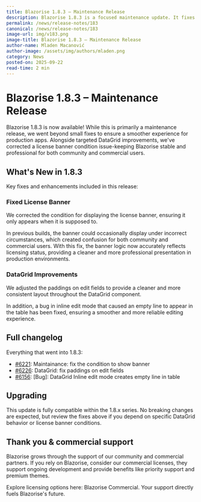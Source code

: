 ```yaml
---
title: Blazorise 1.8.3 – Maintenance Release
description: Blazorise 1.8.3 is a focused maintenance update. It fixes the license banner condition, improves DataGrid padding, and resolves an inline edit bug-making Blazorise smoother and more reliable.
permalink: /news/release-notes/183
canonical: /news/release-notes/183
image-url: img/v183.png
image-title: Blazorise 1.8.3 – Maintenance Release
author-name: Mladen Macanović
author-image: /assets/img/authors/mladen.png
category: News
posted-on: 2025-09-22
read-time: 2 min
---
```


# Blazorise 1.8.3 – Maintenance Release

Blazorise 1.8.3 is now available! While this is primarily a maintenance release, we went beyond small fixes to ensure a smoother experience for production apps. Alongside targeted DataGrid improvements, we've corrected a license banner condition issue-keeping Blazorise stable and professional for both community and commercial users.

## What's New in 1.8.3

Key fixes and enhancements included in this release:

### Fixed License Banner

We corrected the condition for displaying the license banner, ensuring it only appears when it is supposed to.

In previous builds, the banner could occasionally display under incorrect circumstances, which created confusion for both community and commercial users. With this fix, the banner logic now accurately reflects licensing status, providing a cleaner and more professional presentation in production environments.

### DataGrid Improvements

We adjusted the paddings on edit fields to provide a cleaner and more consistent layout throughout the DataGrid component.

In addition, a bug in inline edit mode that caused an empty line to appear in the table has been fixed, ensuring a smoother and more reliable editing experience.

## Full changelog

Everything that went into 1.8.3:

- [#6221](https://github.com/Megabit/Blazorise/pull/6221): Maintainance: fix the condition to show banner
- [#6226](https://github.com/Megabit/Blazorise/issues/6226): DataGrid: fix paddings on edit fields
- [#6156](https://github.com/Megabit/Blazorise/issues/6156): [Bug]: DataGrid Inline edit mode creates empty line in table

## Upgrading

This update is fully compatible within the 1.8.x series. No breaking changes are expected, but review the fixes above if you depend on specific DataGrid behavior or license banner conditions.

## Thank you & commercial support

Blazorise grows through the support of our community and commercial partners. If you rely on Blazorise, consider our commercial licenses, they support ongoing development and provide benefits like priority support and premium themes.

Explore licensing options here: Blazorise Commercial. Your support directly fuels Blazorise's future.
